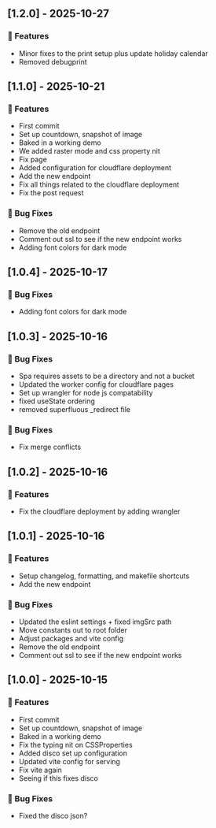 ## [1.2.0] - 2025-10-27

### 🚀 Features

- Minor fixes to the print setup plus update holiday calendar
- Removed debugprint

## [1.1.0] - 2025-10-21

### 🚀 Features

- First commit
- Set up countdown, snapshot of image
- Baked in a working demo
- We added raster mode and css property nit
- Fix page
- Added configuration for cloudflare deployment
- Add the new endpoint
- Fix all things related to the cloudflare deployment
- Fix the post request

### 🐛 Bug Fixes

- Remove the old endpoint
- Comment out ssl to see if the new endpoint works
- Adding font colors for dark mode

## [1.0.4] - 2025-10-17

### 🐛 Bug Fixes

- Adding font colors for dark mode

## [1.0.3] - 2025-10-16

### 🐛 Bug Fixes

- Spa requires assets to be a directory and not a bucket
- Updated the worker config for cloudflare pages
- Set up wrangler for node js compatability
- fixed useState ordering
- removed superfluous _redirect file

### 🐛 Bug Fixes

- Fix merge conflicts

## [1.0.2] - 2025-10-16

### 🚀 Features

- Fix the cloudflare deployment by adding wrangler

## [1.0.1] - 2025-10-16

### 🚀 Features

- Setup changelog, formatting, and makefile shortcuts
- Add the new endpoint

### 🐛 Bug Fixes

- Updated the eslint settings + fixed imgSrc path
- Move constants out to root folder
- Adjust packages and vite config
- Remove the old endpoint
- Comment out ssl to see if the new endpoint works

## [1.0.0] - 2025-10-15

### 🚀 Features

- First commit
- Set up countdown, snapshot of image
- Baked in a working demo
- Fix the typing nit on CSSProperties
- Added disco set up configuration
- Updated vite config for serving
- Fix vite again
- Seeing if this fixes disco

### 🐛 Bug Fixes

- Fixed the disco json?
